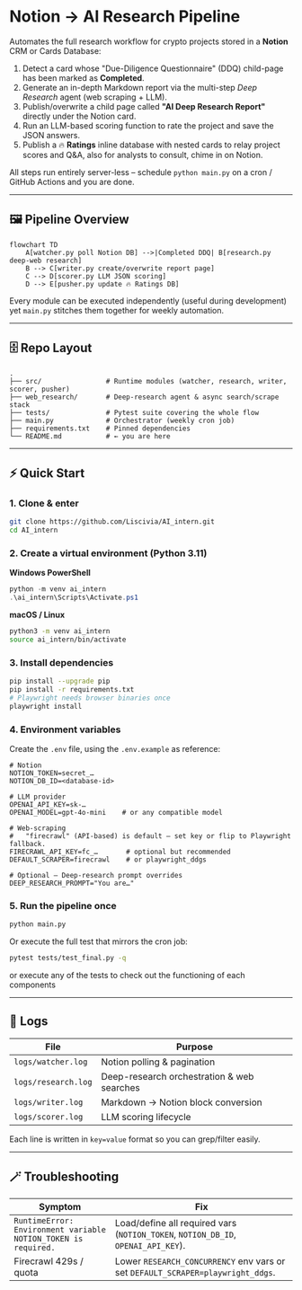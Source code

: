# Notion → AI Research Pipeline

Automates the full research workflow for crypto projects stored in a **Notion** CRM or Cards Database:

1. Detect a card whose "Due-Diligence Questionnaire" (DDQ) child-page has been marked as **Completed**.
2. Generate an in-depth Markdown report via the multi-step *Deep Research* agent (web scraping + LLM).
3. Publish/overwrite a child page called **"AI Deep Research Report"** directly under the Notion card.
4. Run an LLM-based scoring function to rate the project and save the JSON answers.
5. Publish a 🔥 **Ratings** inline database with nested cards to relay project scores and Q&A, also for analysts to consult, chime in on Notion.

All steps run entirely server-less – schedule `python main.py` on a cron / GitHub Actions and you are done.

---

## 🖼️ Pipeline Overview

```mermaid
flowchart TD
    A[watcher.py poll Notion DB] -->|Completed DDQ| B[research.py deep-web research]
    B --> C[writer.py create/overwrite report page]
    C --> D[scorer.py LLM JSON scoring]
    D --> E[pusher.py update 🔥 Ratings DB]
```

Every module can be executed independently (useful during development) yet `main.py` stitches them together for weekly automation.

---

## 🗄️ Repo Layout

```
.
├── src/                # Runtime modules (watcher, research, writer, scorer, pusher)
├── web_research/       # Deep-research agent & async search/scrape stack
├── tests/              # Pytest suite covering the whole flow
├── main.py             # Orchestrator (weekly cron job)
├── requirements.txt    # Pinned dependencies
└── README.md           # ← you are here
```

---

## ⚡ Quick Start

### 1. Clone & enter
```bash
git clone https://github.com/Liscivia/AI_intern.git
cd AI_intern
```

### 2. Create a virtual environment (Python 3.11)
**Windows PowerShell**
```powershell
python -m venv ai_intern
.\ai_intern\Scripts\Activate.ps1
```
**macOS / Linux**
```bash
python3 -m venv ai_intern
source ai_intern/bin/activate
```

### 3. Install dependencies
```bash
pip install --upgrade pip
pip install -r requirements.txt
# Playwright needs browser binaries once
playwright install
```

### 4. Environment variables
Create the `.env` file, using the `.env.example` as reference:
```dotenv
# Notion
NOTION_TOKEN=secret_…
NOTION_DB_ID=<database-id>

# LLM provider
OPENAI_API_KEY=sk-…
OPENAI_MODEL=gpt-4o-mini    # or any compatible model

# Web-scraping
#   "firecrawl" (API-based) is default – set key or flip to Playwright fallback.
FIRECRAWL_API_KEY=fc_…       # optional but recommended
DEFAULT_SCRAPER=firecrawl    # or playwright_ddgs

# Optional – Deep-research prompt overrides
DEEP_RESEARCH_PROMPT="You are…"
```

### 5. Run the pipeline once
```bash
python main.py
```
Or execute the full test that mirrors the cron job:
```bash
pytest tests/test_final.py -q
```
or execute any of the tests to check out the functioning of each components

---

## 📝 Logs

File | Purpose
---- | -------
`logs/watcher.log` | Notion polling & pagination
`logs/research.log` | Deep-research orchestration & web searches
`logs/writer.log` | Markdown → Notion block conversion
`logs/scorer.log` | LLM scoring lifecycle

Each line is written in `key=value` format so you can grep/filter easily.

---

## 🪄 Troubleshooting

| Symptom | Fix |
| ------- | --- |
| `RuntimeError: Environment variable NOTION_TOKEN is required.` | Load/define all required vars (`NOTION_TOKEN`, `NOTION_DB_ID`, `OPENAI_API_KEY`). |
| Firecrawl 429s / quota | Lower `RESEARCH_CONCURRENCY` env vars or set `DEFAULT_SCRAPER=playwright_ddgs`. |




